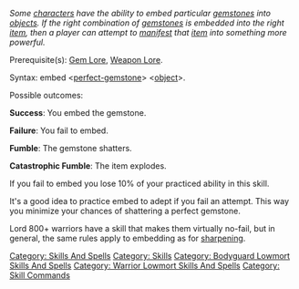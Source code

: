 *Some [characters](:Category:_Characters.md "wikilink") have the ability
to embed particular [gemstones](:Category:_Gemstones.md "wikilink") into
[objects](:Category:_Objects.md "wikilink"). If the right combination of
[gemstones](:Category:_Gemstones.md "wikilink") is embedded into the
right [item](:Category:_Objects.md "wikilink"), then a player can
attempt to [manifest](Manifest.md "wikilink") that
[item](:Category:_Objects.md "wikilink") into something more powerful.*

Prerequisite(s): [Gem Lore](Gem_Lore.md "wikilink"), [Weapon
Lore](Weapon_Lore.md "wikilink").

Syntax: embed \<[perfect-gemstone](Perfect_Gemstones.md "wikilink")\>
\<[object](:Category:_Objects.md "wikilink")\>.

Possible outcomes:

**Success**: You embed the gemstone.

**Failure**: You fail to embed.

**Fumble**: The gemstone shatters.

**Catastrophic Fumble**: The item explodes.

If you fail to embed you lose 10% of your practiced ability in this
skill.

It's a good idea to practice embed to adept if you fail an attempt. This
way you minimize your chances of shattering a perfect gemstone.

Lord 800+ warriors have a skill that makes them virtually no-fail, but
in general, the same rules apply to embedding as for
[sharpening](Sharpen_Weapon.md "wikilink").

[Category: Skills And Spells](Category:_Skills_And_Spells "wikilink")
[Category: Skills](Category:_Skills "wikilink") [Category: Bodyguard
Lowmort Skills And
Spells](Category:_Bodyguard_Lowmort_Skills_And_Spells "wikilink")
[Category: Warrior Lowmort Skills And
Spells](Category:_Warrior_Lowmort_Skills_And_Spells "wikilink")
[Category: Skill Commands](Category:_Skill_Commands "wikilink")
